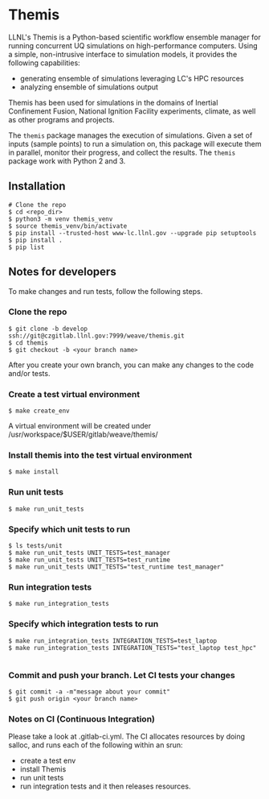 # Themis
LLNL's Themis is a Python-based scientific workflow ensemble manager for running concurrent UQ simulations on high-performance computers. Using a simple, non-intrusive interface to simulation models, it provides the following capabilities:

- generating ensemble of simulations leveraging LC's HPC resources
- analyzing ensemble of simulations output

Themis has been used for simulations in the domains of Inertial Confinement Fusion, National Ignition Facility experiments, climate, as well as other programs and projects.

The `themis` package manages the execution of simulations. Given a set of inputs (sample points) to run a simulation on, this package will execute them in parallel, monitor their progress, and collect the results. The `themis` package work with Python 2 and 3.


## Installation

```
# Clone the repo
$ cd <repo_dir>
$ python3 -m venv themis_venv
$ source themis_venv/bin/activate
$ pip install --trusted-host www-lc.llnl.gov --upgrade pip setuptools
$ pip install .
$ pip list
```

## Notes for developers

To make changes and run tests, follow the following steps.
### Clone the repo
```
$ git clone -b develop ssh://git@czgitlab.llnl.gov:7999/weave/themis.git
$ cd themis
$ git checkout -b <your branch name>
```
After you create your own branch, you can make any changes to the code and/or tests.
    
### Create a test virtual environment
```
$ make create_env
```
A virtual environment will be created under /usr/workspace/$USER/gitlab/weave/themis/    

### Install themis into the test virtual environment
```
$ make install
```

### Run unit tests
```
$ make run_unit_tests
```

### Specify which unit tests to run
```
$ ls tests/unit
$ make run_unit_tests UNIT_TESTS=test_manager
$ make run_unit_tests UNIT_TESTS=test_runtime
$ make run_unit_tests UNIT_TESTS="test_runtime test_manager"
```
        
### Run integration tests
```
$ make run_integration_tests
```

### Specify which integration tests to run
```
$ make run_integration_tests INTEGRATION_TESTS=test_laptop
$ make run_integration_tests INTEGRATION_TESTS="test_laptop test_hpc"
    
```

### Commit and push your branch. Let CI tests your changes
```
$ git commit -a -m"message about your commit"
$ git push origin <your branch name>
```

### Notes on CI (Continuous Integration)
    
Please take a look at .gitlab-ci.yml. The CI allocates resources by doing salloc, and runs each of the following within an srun:
- create a test env
- install Themis
- run unit tests
- run integration tests
and it then releases resources.